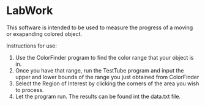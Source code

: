 # LabWork
This software is intended to be used to measure the progress of a moving or exapanding colored object.

Instructions for use:
1. Use the ColorFinder program to find the color range that your object is in. 
2. Once you have that range, run the TestTube program and input the upper and lower bounds of the range you just obtained from ColorFinder
3. Select the Region of Interest by clicking the corners of the area you wish to process. 
4. Let the program run. The results can be found int the data.txt file.

